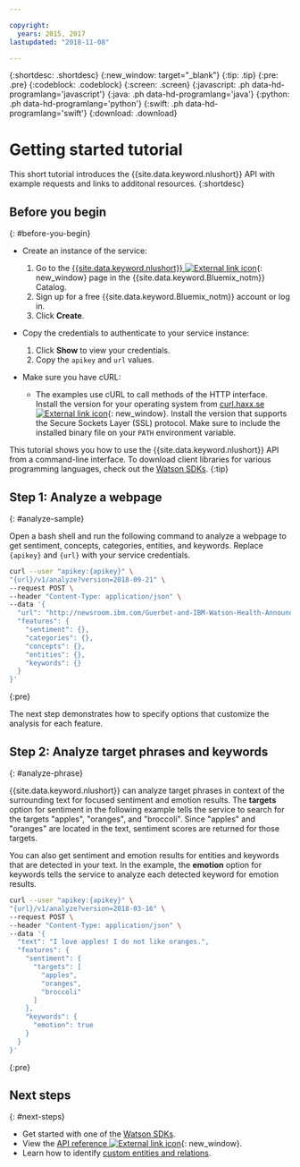 ```yaml
---

copyright:
  years: 2015, 2017
lastupdated: "2018-11-08"

---
```


{:shortdesc: .shortdesc}
{:new_window: target="_blank"}
{:tip: .tip}
{:pre: .pre}
{:codeblock: .codeblock}
{:screen: .screen}
{:javascript: .ph data-hd-programlang='javascript'}
{:java: .ph data-hd-programlang='java'}
{:python: .ph data-hd-programlang='python'}
{:swift: .ph data-hd-programlang='swift'}
{:download: .download}

# Getting started tutorial
This short tutorial introduces the {{site.data.keyword.nlushort}} API with example requests and links to additonal resources.
{:shortdesc}

## Before you begin
{: #before-you-begin}

- Create an instance of the service:
    1.  Go to the [{{site.data.keyword.nlushort}} ![External link icon](../../icons/launch-glyph.svg "External link icon")](https://console.{DomainName}/catalog/services/natural-language-understanding){: new_window} page in the {{site.data.keyword.Bluemix_notm}} Catalog.
    2.  Sign up for a free {{site.data.keyword.Bluemix_notm}} account or log in.
    3.  Click **Create**.
- Copy the credentials to authenticate to your service instance:
    1.  Click **Show** to view your credentials.
    2.  Copy the `apikey` and `url` values.

- Make sure you have cURL:
    - The examples use cURL to call methods of the HTTP interface. Install the version for your operating system from [curl.haxx.se ![External link icon](../../icons/launch-glyph.svg "External link icon")](https://curl.haxx.se/){: new_window}. Install the version that supports the Secure Sockets Layer (SSL) protocol. Make sure to include the installed binary file on your `PATH` environment variable.


This tutorial shows you how to use the {{site.data.keyword.nlushort}} API from a command-line interface. To download client libraries for various programming languages, check out the [Watson SDKs](https://console.bluemix.net/docs/services/watson/getting-started-sdks.html#sdks).
{:tip}


## Step 1: Analyze a webpage
{: #analyze-sample}

Open a bash shell and run the following command to analyze a webpage to get sentiment, concepts, categories, entities, and  keywords. Replace `{apikey}` and `{url}` with your service credentials.

```bash
curl --user "apikey:{apikey}" \
"{url}/v1/analyze?version=2018-09-21" \
--request POST \
--header "Content-Type: application/json" \
--data '{
  "url": "http://newsroom.ibm.com/Guerbet-and-IBM-Watson-Health-Announce-Strategic-Partnership-for-Artificial-Intelligence-in-Medical-Imaging-Liver",
  "features": {
    "sentiment": {},
    "categories": {},
    "concepts": {},
    "entities": {},
    "keywords": {}
  }
}'
```
{:pre}

The next step demonstrates how to specify options that customize the analysis for each feature.

## Step 2: Analyze target phrases and keywords
{: #analyze-phrase}

{{site.data.keyword.nlushort}} can analyze target phrases in context of the surrounding text for focused sentiment and emotion results. The **targets** option for sentiment in the following example tells the service to search for the targets "apples", "oranges", and "broccoli". Since "apples" and "oranges" are located in the text, sentiment scores are returned for those targets.

You can also get sentiment and emotion results for entities and keywords that are detected in your text. In the example, the **emotion** option for keywords tells the service to analyze each detected keyword for emotion results.

```bash
curl --user "apikey:{apikey}" \
"{url}/v1/analyze?version=2018-03-16" \
--request POST \
--header "Content-Type: application/json" \
--data '{
  "text": "I love apples! I do not like oranges.",
  "features": {
    "sentiment": {
      "targets": [
        "apples",
        "oranges",
        "broccoli"
      ]
    },
    "keywords": {
      "emotion": true
    }
  }
}'
```
{:pre}

## Next steps
{: #next-steps}

- Get started with one of the [Watson SDKs](https://console.bluemix.net/docs/services/watson/getting-started-sdks.html#sdks).
- View the [API reference ![External link icon](../../icons/launch-glyph.svg "External link icon")](https://console.{DomainName}/apidocs/natural-language-understanding){: new_window}.
- Learn how to identify [custom entities and relations](/docs/services/natural-language-understanding/customizing.html).